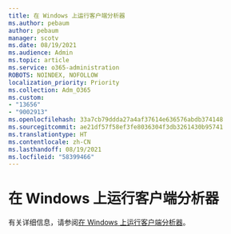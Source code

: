 ```yaml
---
title: 在 Windows 上运行客户端分析器
ms.author: pebaum
author: pebaum
manager: scotv
ms.date: 08/19/2021
ms.audience: Admin
ms.topic: article
ms.service: o365-administration
ROBOTS: NOINDEX, NOFOLLOW
localization_priority: Priority
ms.collection: Adm_O365
ms.custom:
- "13656"
- "9002913"
ms.openlocfilehash: 33a7cb79ddda27a4af37614e636576abdb374148
ms.sourcegitcommit: ae21df57f58ef3fe8036304f3db3261430b95741
ms.translationtype: HT
ms.contentlocale: zh-CN
ms.lasthandoff: 08/19/2021
ms.locfileid: "58399466"
---
```

# <a name="run-the-client-analyzer-on-windows"></a>在 Windows 上运行客户端分析器

有关详细信息，请参阅[在 Windows 上运行客户端分析器](https://docs.microsoft.com/microsoft-365/security/defender-endpoint/run-analyzer-windows)。